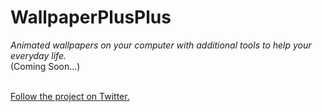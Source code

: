 # WallpaperPlusPlus
<em>Animated wallpapers on your computer with additional tools to help your everyday life. </em><br>
(Coming Soon...) <br><br>

<a href="https://twitter.com/WallpaperPP"> Follow the project on Twitter. </a>
